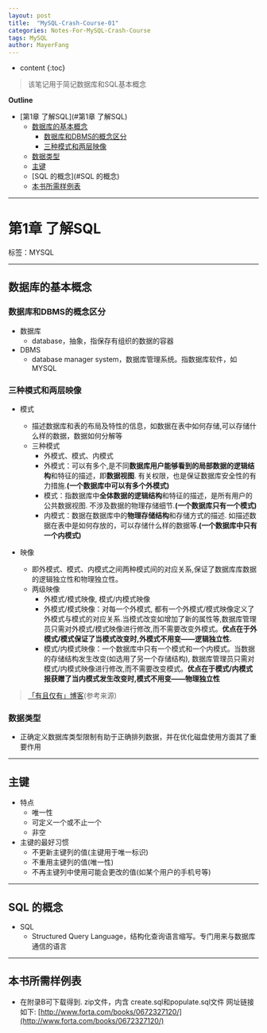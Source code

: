 ```yaml
---
layout: post
title:  "MySQL-Crash-Course-01"
categories: Notes-For-MySQL-Crash-Course
tags: MySQL
author: MayerFang
---
```


* content
{:toc}

>该笔记用于简记数据库和SQL基本概念




**Outline**

- [第1章 了解SQL](#第1章 了解SQL)
	- [数据库的基本概念](#数据库的基本概念)
		- [数据库和DBMS的概念区分](#数据库和DBMS的概念区分)
		- [三种模式和两层映像](#三种模式和两层映像)
	- [数据类型](#数据类型)
	- [主键](#主键)
	- [SQL 的概念](#SQL 的概念)
	- [本书所需样例表](#本书所需样例表)



---

# 第1章 了解SQL

标签：MYSQL

---

## 数据库的基本概念

### 数据库和DBMS的概念区分

- 数据库
	- database，抽象，指保存有组织的数据的容器
- DBMS
	- database manager system，数据库管理系统。指数据库软件，如MYSQL

### 三种模式和两层映像

- 模式
	- 描述数据库和表的布局及特性的信息，如数据在表中如何存储,可以存储什么样的数据，数据如何分解等
    - 三种模式
	    - 外模式、模式、内模式
        - 外模式：可以有多个,是不同**数据库用户能够看到的局部数据的逻辑结构**和特征的描述，即**数据视图**. 有关权限，也是保证数据库安全性的有力措施.**(一个数据库中可以有多个外模式)**
        - 模式：指数据库中**全体数据的逻辑结构**和特征的描述，是所有用户的公共数据视图. 不涉及数据的物理存储细节.**(一个数据库只有一个模式)**
        - 内模式：数据在数据库中的**物理存储结构**和存储方式的描述. 如描述数据在表中是如何存放的，可以存储什么样的数据等.**(一个数据库中只有一个内模式)**
        
- 映像
	- 即外模式、模式、内模式之间两种模式间的对应关系,保证了数据库库数据的逻辑独立性和物理独立性。
    - 两级映像
	    - 外模式/模式映像, 模式/内模式映像
        - 外模式/模式映像：对每一个外模式, 都有一个外模式/模式映像定义了外模式与模式的对应关系.当模式改变如增加了新的属性等,数据库管理员只需对外模式/模式映像进行修改,而不需要改变外模式。**优点在于外模式/模式保证了当模式改变时,外模式不用变——逻辑独立性.**
        - 模式/内模式映像：一个数据库中只有一个模式和一个内模式。当数据的存储结构发生改变(如选用了另一个存储结构), 数据库管理员只需对模式/内模式映像进行修改,而不需要改变模式。**优点在于模式/内模式报获赠了当内模式发生改变时,模式不用变——物理独立性**

>[「有且仅有」博客](https://blog.csdn.net/u010297957/article/details/50846279)(参考来源)

### 数据类型

- 正确定义数据库类型限制有助于正确排列数据，并在优化磁盘使用方面其了重要作用

---

## 主键

- 特点
    - 唯一性
    - 可定义一个或不止一个
    - 非空
- 主键的最好习惯
    - 不更新主键列的值(主键用于唯一标识)
    - 不重用主键列的值(唯一性)
    - 不再主键列中使用可能会更改的值(如某个用户的手机号等) 

---

## SQL 的概念

- SQL
	- Structured Query Language，结构化查询语言缩写。专门用来与数据库通信的语言

---

## 本书所需样例表

- 在附录B可下载得到. zip文件，内含 create.sql和populate.sql文件
网址链接如下: [http://www.forta.com/books/0672327120/](http://www.forta.com/books/0672327120/)

 
